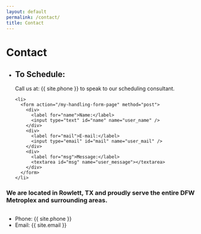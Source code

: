 ```yaml
---
layout: default
permalink: /contact/
title: Contact
---
```


<div class="wrap {{ page.title }}">

  <h1>Contact</h1>

  <ul>
    <li>
      <h2>To Schedule:</h2>
      <p>Call us at: {{ site.phone }} to speak to our scheduling consultant.</p>
    </li>

    <li>
      <form action="/my-handling-form-page" method="post">
        <div>
          <label for="name">Name:</label>
          <input type="text" id="name" name="user_name" />
        </div>
        <div>
          <label for="mail">E-mail:</label>
          <input type="email" id="mail" name="user_mail" />
        </div>
        <div>
          <label for="msg">Message:</label>
          <textarea id="msg" name="user_message"></textarea>
        </div>
      </form>
    </li>
  </ul>

  <section class="location">
    <h3>We are located in Rowlett, TX and proudly serve the entire DFW Metroplex and surrounding areas.</h3>
    <img src="http://placehold.it/350x150" alt="" class="map">
    <ul>
      <li>Phone: {{ site.phone }}</li>
      <li>Email: {{ site.email }}</li>
    </ul>
  </section>

</div>
